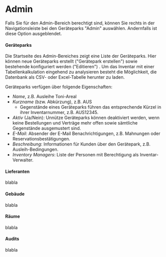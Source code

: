 # Admin

Falls Sie für den Admin-Bereich berechtigt sind, können Sie rechts in der Navigationsleiste bei den Geräteparks "Admin" auswählen. Andernfalls ist diese Option ausgeblendet.

#### Geräteparks

Die Startseite des Admin-Bereiches zeigt eine Liste der Geräteparks. Hier können neue Geräteparks erstellt \("Gerätepark erstellen"\) sowie bestehende konfiguriert werden \("Editieren"\) . Um das Inventar mit einer Tabellenkalkulation eingehend zu analysieren besteht die Möglichkeit, die Datenbank als CSV- oder Excel-Tabelle herunter zu laden.

Geräteparks verfügen über folgende Eigenschaften:

* _Name_, z.B. Ausleihe Toni-Areal
* _Kurzname_ \(bzw. Abkürzung\), z.B. AUS
  * Gegenstände eines Geräteparks führen das entsprechende Kürzel in ihrer Inventarnummer, z.B. AUS12345.
* _Aktiv_ \(Ja/Nein\): Unnütze Geräteparks können deaktiviert werden, wenn keine Bestellungen und Verträge mehr offen sowie sämtliche Gegenstände ausgemustert sind. 
* _E-Mail_: Absender der E-Mail Benachrichtigungen, z.B. Mahnungen oder Reservationsbestätigungen.
* _Beschreibung_: Informationen für Kunden über den Gerätepark, z.B. Ausleih-Bedingungen. 
* _Inventory Managers_: Liste der Personen mit Berechtigung als Inventar-Verwalter. 

#### Lieferanten

blabla

#### Gebäude

blabla

#### Räume

blabla

#### Audits

blabla

#### 



